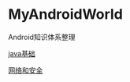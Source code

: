 # MyAndroidWorld
Android知识体系整理

[java基础](https://github.com/chenchl/MyAndroidWorld/blob/master/java/java%E5%9F%BA%E7%A1%80.md)

[网络和安全](https://github.com/chenchl/MyAndroidWorld/blob/master/java/%E7%BD%91%E7%BB%9C%E5%92%8C%E5%AE%89%E5%85%A8.md)
